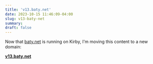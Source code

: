 ```yaml
---
title: 'v13.baty.net'
date: 2023-10-15 11:46:09-04:00
slug: v13-baty-net
summary: 
draft: false
---
```


Now that [baty.net](https://baty.net) is running on Kirby, I'm moving this content to a new domain:

**[v13.baty.net](https://v13.baty.net)**


